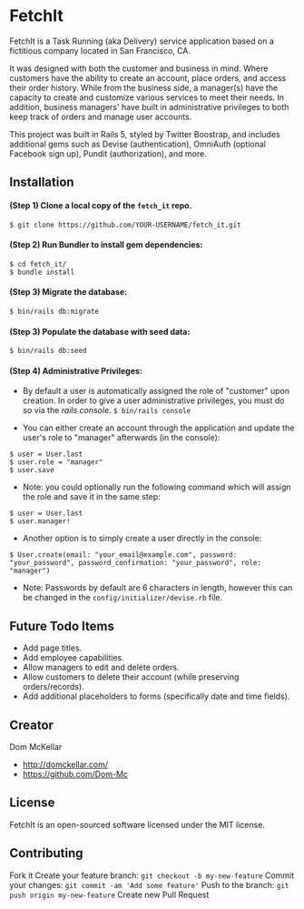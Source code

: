 # FetchIt

FetchIt is a Task Running (aka Delivery) service application based on a fictitious company located in San Francisco, CA.

It was designed with both the customer and business in mind. Where customers have the ability to create an account, place orders, and access their order history. While from the business side, a manager(s) have the capacity to create and customize various services to meet their needs. In addition, business managers' have built in administrative privileges to both keep track of orders and manage user accounts.

This project was built in Rails 5, styled by Twitter Boostrap, and includes additional gems such as Devise (authentication), OmniAuth (optional Facebook sign up), Pundit (authorization), and more.


## Installation
#### (Step 1) Clone a local copy of the `fetch_it` repo.
`$ git clone https://github.com/YOUR-USERNAME/fetch_it.git`

#### (Step 2) Run Bundler to install gem dependencies:
```
$ cd fetch_it/
$ bundle install
```
#### (Step 3) Migrate the database:
`$ bin/rails db:migrate`

#### (Step 3) Populate the database with seed data:
`$ bin/rails db:seed`

#### (Step 4) Administrative Privileges:
* By default a user is automatically assigned the role of "customer" upon creation. In order to give a user administrative privileges, you must do so via the *rails console*.
`$ bin/rails console`

* You can either create an account through the application and update the user's role to "manager" afterwards (in the console):

```
$ user = User.last
$ user.role = "manager"
$ user.save
```
* Note: you could optionally run the following command which will assign the role and save it in the same step:

```
$ user = User.last
$ user.manager!
```

* Another option is to simply create a user directly in the console:

```
$ User.create(email: "your_email@example.com", password: "your_password", password_confirmation: "your_password", role: "manager")
```
* Note: Passwords by default are 6 characters in length, however this can be changed in the `config/initializer/devise.rb` file.

## Future Todo Items
- Add page titles.
- Add employee capabilities.
- Allow managers to edit and delete orders.
- Allow customers to delete their account (while preserving orders/records).
- Add additional placeholders to forms (specifically date and time fields).


## Creator

Dom McKellar
* http://domckellar.com/
* https://github.com/Dom-Mc

## License

FetchIt is an open-sourced software licensed under the MIT license.

## Contributing
Fork it
Create your feature branch: `git checkout -b my-new-feature`
Commit your changes: `git commit -am 'Add some feature'`
Push to the branch: `git push origin my-new-feature`
Create new Pull Request

